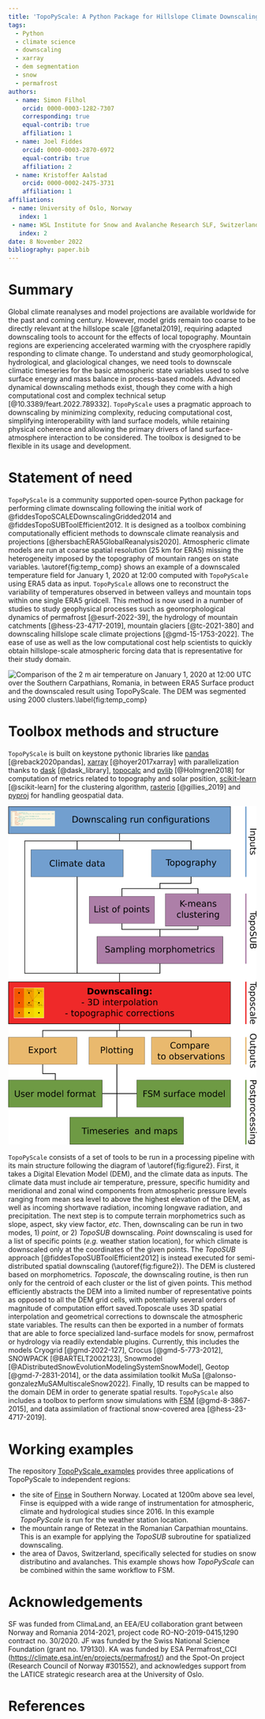 ```yaml
---
title: 'TopoPyScale: A Python Package for Hillslope Climate Downscaling'
tags:
  - Python
  - climate science
  - downscaling
  - xarray
  - dem segmentation
  - snow
  - permafrost
authors:
  - name: Simon Filhol
    orcid: 0000-0003-1282-7307
    corresponding: true
    equal-contrib: true
    affiliation: 1
  - name: Joel Fiddes
    orcid: 0000-0003-2870-6972
    equal-contrib: true
    affiliation: 2
  - name: Kristoffer Aalstad
    orcid: 0000-0002-2475-3731
    affiliation: 1
affiliations:
 - name: University of Oslo, Norway
   index: 1
 - name: WSL Institute for Snow and Avalanche Research SLF, Switzerland
   index: 2
date: 8 November 2022
bibliography: paper.bib
---
```


# Summary

Global climate reanalyses and model projections are available  worldwide for the past and coming century. However, model grids remain too coarse to be directly relevant at the hillslope scale [@fanetal2019], requiring adapted downscaling tools to account for the effects of local topography. Mountain regions are experiencing accelerated warming with the cryosphere rapidly responding to climate change. To understand and study geomorphological, hydrological, and glaciological changes, we need tools to downscale climatic timeseries for the basic atmospheric state variables used to solve surface energy and mass balance in process-based models. Advanced dynamical downscaling methods exist, though they come with a high computational cost and complex technical setup [@10.3389/feart.2022.789332]. `TopoPyScale` uses a pragmatic approach to downscaling by minimizing complexity, reducing computational cost, simplifying interoperability with land surface models, while retaining physical coherence and allowing the primary drivers of land surface-atmosphere interaction to be considered. The toolbox is designed to be flexible in its usage and development. 

# Statement of need

`TopoPyScale` is a community supported open-source Python package for performing climate downscaling following the initial work of @fiddesTopoSCALEDownscalingGridded2014 and @fiddesTopoSUBToolEfficient2012. It is designed as a toolbox combining computationally efficient methods to downscale climate reanalysis and projections [@hersbachERA5GlobalReanalysis2020]. Atmospheric climate models are run at coarse spatial resolution (25 km for ERA5) missing the heterogeneity imposed by the topography of mountain ranges on state variables. \autoref{fig:temp_comp} shows an example of a downscaled temperature field for January 1, 2020 at 12:00 computed with `TopoPyScale` using ERA5 data as input. `TopoPyScale` allows one to reconstruct the variability of temperatures observed in between valleys and mountain tops within one single ERA5 gridcell. This method is now used in a number of studies to study geophysical processes such as geomorphological dynamics of permafrost [@esurf-2022-39], the hydrology of mountain catchments [@hess-23-4717-2019], mountain glaciers [@tc-2021-380] and downscaling hillslope scale climate projections [@gmd-15-1753-2022]. The ease of use as well as the low computational cost help scientists to quickly obtain hillslope-scale atmospheric forcing data that is representative for their study domain.

![Comparison of the 2 m air temperature on January 1, 2020 at 12:00 UTC over the Southern Carpathians, Romania, in between ERA5 Surface product and the downscaled result using TopoPyScale. The DEM was segmented using 2000 clusters.\label{fig:temp_comp}](temperature_comparison.png)

# Toolbox methods and structure

`TopoPyScale` is built on keystone pythonic libraries like [pandas](https://pandas.pydata.org/) [@reback2020pandas], [xarray](https://docs.xarray.dev/en/stable/) [@hoyer2017xarray] with parallelization thanks to [dask](https://docs.dask.org/en/stable/) [@dask_library], [topocalc](https://github.com/USDA-ARS-NWRC/topocalc) and [pvlib](https://pvlib-python.readthedocs.io/en/stable/index.html) [@Holmgren2018] for computation of metrics related to topography and solar position, [scikit-learn](https://scikit-learn.org/stable/) [@scikit-learn] for the clustering algorithm, [rasterio](https://rasterio.readthedocs.io/en/latest/index.html) [@gillies_2019] and [pyproj](https://pyproj4.github.io/pyproj/stable/) for handling geospatial data.

![Workflow of TopoPyScale processing pipeline.\label{fig:figure2}](figure2.png)

`TopoPyScale` consists of a set of tools to be run in a processing pipeline with its main structure following the diagram of \autoref{fig:figure2}. First, it takes a Digital Elevation Model (DEM), and the climate data as inputs. The climate data must include air temperature, pressure, specific humidity and meridional and zonal wind components from atmospheric pressure levels ranging from mean sea level to above the highest elevation of the DEM, as well as incoming shortwave radiation, incoming longwave radiation, and precipitation. The next step is to compute terrain morphometrics such as slope, aspect, sky view factor, *etc*. Then, downscaling can be run in two modes, 1) *point*, or 2) *TopoSUB* downscaling. *Point* downscaling is used for a list of specific points (*e.g.* weather station location), for which climate is downscaled only at the coordinates of the given points. The *TopoSUB* approach [@fiddesTopoSUBToolEfficient2012] is instead executed for semi-distributed spatial downscaling (\autoref{fig:figure2}). The DEM is clustered based on morphometrics. *Toposcale*, the downscaling routine, is then run only for the centroid of each cluster or the list of given points. This method efficiently abstracts the DEM into a limited number of representative points as opposed to all the DEM grid cells, with potentially several orders of magnitude of computation effort saved.Toposcale uses 3D spatial interpolation and geometrical corrections to downscale the atmospheric state variables. The results can then be exported in a number of formats that are able to force specialized land-surface models for snow, permafrost or hydrology via readily extendable plugins. Currently, this includes the models Cryogrid [@gmd-2022-127], Crocus [@gmd-5-773-2012], SNOWPACK [@BARTELT2002123], Snowmodel [@ADistributedSnowEvolutionModelingSystemSnowModel], Geotop [@gmd-7-2831-2014], or the data assimilation toolkit MuSa [@alonso-gonzalezMuSAMultiscaleSnow2022]. Finally, 1D results can be mapped to the domain DEM in order to generate spatial results. `TopoPyScale` also includes a toolbox to perform snow simulations with [FSM](https://github.com/RichardEssery/FSM) [@gmd-8-3867-2015], and data assimilation of fractional snow-covered area [@hess-23-4717-2019].

# Working examples

The repository [TopoPyScale_examples]() provides three applications of TopoPyScale to independent regions:
- the site of [Finse](https://www.mn.uio.no/geo/english/research/groups/latice/infrastructure/) in Southern Norway. Located at 1200m above sea level, Finse is equipped with a wide range of instrumentation for atmospheric, climate and hydrological studies since 2016. In this example *TopoPyScale* is run for the weather station location.
- the mountain range of Retezat in the Romanian Carpathian mountains. This is an example for applying the *TopoSUB* subroutine for spatialized downscaling.
- the area of Davos, Switzerland, specifically selected for studies on snow distributino and avalanches. This example shows how *TopoPyScale* can be combined within the same workflow to FSM. 

# Acknowledgements

SF was funded from ClimaLand, an EEA/EU collaboration grant between Norway and Romania 2014-2021, project code RO-NO-2019-0415,1290 contract no. 30/2020. JF was funded by the Swiss National Science Foundation (grant no. 179130). KA was funded by ESA Permafrost_CCI (https://climate.esa.int/en/projects/permafrost/) and the Spot-On project (Research Council of Norway #301552), and acknowledges support from the LATICE strategic research area at the University of Oslo.


# References
